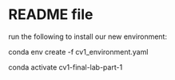 # README file

run the following to install our new environment:


conda env create -f cv1_environment.yaml


conda activate cv1-final-lab-part-1